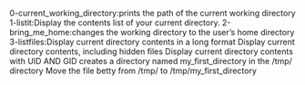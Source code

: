 0-current_working_directory:prints the path of the current working directory
1-listit:Display the contents list of your current directory.
2-bring_me_home:changes the working directory to the user’s home directory
3-listfiles:Display current directory contents in a long format
Display current directory contents, including hidden files
Display current directory contents with UID AND GID
creates a directory named my_first_directory in the /tmp/ directory
Move the file betty from /tmp/ to /tmp/my_first_directory
